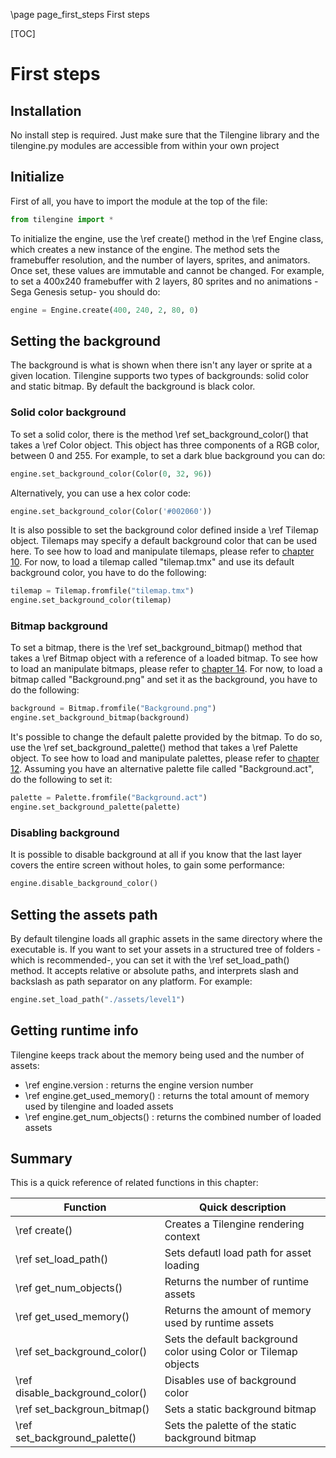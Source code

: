 \page page_first_steps First steps

[TOC]


# First steps

## Installation

No install step is required. Just make sure that the Tilengine library and the tilengine.py modules are accessible from within your own project


## Initialize
First of all, you have to import the module at the top of the file:
```python
from tilengine import *
```

To initialize the engine, use the \ref create() method in the \ref Engine class, which creates a new instance of the engine. The method sets the framebuffer resolution, and the number of layers, sprites, and animators. Once set, these values are immutable and cannot be changed. For example, to set a 400x240 framebuffer with 2 layers, 80 sprites and no animations -Sega Genesis setup- you should do:
```python
engine = Engine.create(400, 240, 2, 80, 0)
```

## Setting the background
The background is what is shown when there isn't any layer or sprite at a given location. Tilengine supports two types of backgrounds: solid color and static bitmap. By default the background is black color.

### Solid color background
To set a solid color, there is the method \ref set_background_color() that takes a \ref Color object. This object has three components of a RGB color, between 0 and 255. For example, to set a dark blue background you can do:
```python
engine.set_background_color(Color(0, 32, 96))
```
Alternatively, you can use a hex color code:
```python
engine.set_background_color(Color('#002060'))
```

It is also possible to set the background color defined inside a \ref Tilemap object. Tilemaps may specify a default background color that can be used here. To see how to load and manipulate tilemaps, please refer to [chapter 10](10_tilemaps.md). For now, to load a tilemap called "tilemap.tmx" and use its default background color, you have to do the following:
```python
tilemap = Tilemap.fromfile("tilemap.tmx")
engine.set_background_color(tilemap)
```

### Bitmap background
To set a bitmap, there is the \ref set_background_bitmap() method that takes a \ref Bitmap object with a reference of a loaded bitmap. To see how to load an manipulate bitmaps, please refer to [chapter 14](14_bitmaps.md). For now, to load a bitmap called "Background.png" and set it as the background, you have to do the following:
```python
background = Bitmap.fromfile("Background.png")
engine.set_background_bitmap(background)
```
It's possible to change the default palette provided by the bitmap. To do so, use the \ref set_background_palette() method that takes a \ref Palette object. To see how to load and manipulate palettes, please refer to [chapter 12](12_palettes.md). Assuming you have an alternative palette file called "Background.act", do the following to set it:
```python
palette = Palette.fromfile("Background.act")
engine.set_background_palette(palette)
```

### Disabling background
It is possible to disable background at all if you know that the last layer covers the entire screen without holes, to gain some performance:
```python
engine.disable_background_color()
```

## Setting the assets path
By default tilengine loads all graphic assets in the same directory where the executable is. If you want to set your assets in a structured tree of folders -which is recommended-, you can set it with the \ref set_load_path() method. It accepts relative or absolute paths, and interprets slash and backslash as path separator on any platform. For example:
```python
engine.set_load_path("./assets/level1")
```

## Getting runtime info
Tilengine keeps track about the memory being used and the number of assets:
* \ref engine.version : returns the engine version number
* \ref engine.get_used_memory() : returns the total amount of memory used by tilengine and loaded assets
* \ref engine.get_num_objects() : returns the combined number of loaded assets


## Summary
This is a quick reference of related functions in this chapter:

|Function                       | Quick description
|-------------------------------|-------------------------------------
|\ref create()                  |Creates a Tilengine rendering context
|\ref set_load_path()           |Sets defautl load path for asset loading
|\ref get_num_objects()         |Returns the number of runtime assets
|\ref get_used_memory()         |Returns the amount of memory used by runtime assets
|\ref set_background_color()    |Sets the default background color using Color or Tilemap objects
|\ref disable_background_color()|Disables use of background color
|\ref set_backgroun_bitmap()    |Sets a static background bitmap
|\ref set_background_palette()  |Sets the palette of the static background bitmap
